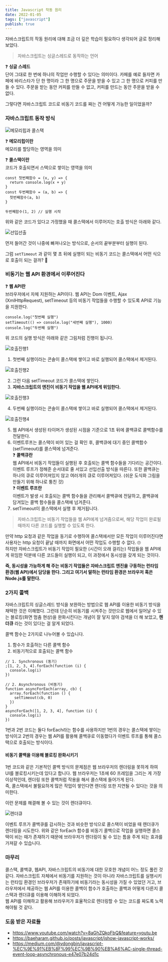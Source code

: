 ```yaml
---
title: Javascript 작동 원리
date: 2022-01-05
tags: ["javascript"]
publish: true
---
```


자바스크립트의 작동 원리에 대해 조금 더 깊은 학습이 필요하다 생각되어 글로 정리해 보았다.

> 자바스크립트는 싱글스레드로 동작하는 언어

❓ **싱글 스레드**  
단어 그대로 한 번에 하나의 작업만 수행할 수 있다는 의미이다. 카페를 예로 들자면 카페에 바리스타가 단 한 명이라 그 한 명으로 주문을 받을 수 있고 그 한 명으로 커피를 만들 수 있다. 주문을 받는 동안 커피를 만들 수 없고, 커피를 만드는 동안 주문을 받을 수 없다.

그렇다면 자바스크립트 코드로 비동기 코드를 짜는 건 어떻게 가능한 일이었을까?

### 자바스크립트 동작 방식

![메모리힙과 콜스택](./js1.png)

❓ **메모리힙이란**  
메모리를 할당하는 영역을 의미

❓ **콜스택이란**  
코드가 호출되면서 스택으로 쌓이는 영역을 의미

```js{numberLines: true}
const 첫번째함수 = (x, y) => {
  return console.log(x + y)
}
const 두번째함수 = (a, b) => {
  첫번째함수(a, b)
}

두번째함수(1, 2) // 실행 시작
```

위와 같은 코드가 있다고 가정했을 때 콜스택에서 이루어지는 호출 방식은 아래와 같다.

![선입선출](./js2.png)

먼저 들어간 것이 나중에 빠져나오는 방식으로, 순서의 끝부분부터 실행이 된다.

그럼 `setTimeout` 과 같이 몇 초 뒤에 실행이 되는 비동기 코드는 콜스택에서 어떤 식으로 호출이 되는 걸까? 🤔

### 비동기는 웹 API 환경에서 이루어진다

❓ **웹 API란**  
브라우저에서 자체 지원하는 API이다. 웹 API는 Dom 이벤트, Ajax (XmlHttpRequest), setTimeout 등의 비동기 작업들을 수행할 수 있도록 API로 기능을 지원한다.

```js{numberLines: true}
console.log("첫번째 실행")
setTimeout(() => console.log("세번째 실행"), 1000)
console.log("두번째 실행")
```

위 코드의 실행 방식은 아래와 같은 그림처럼 진행이 됩니다.

![호출진행1](./js3.png)

1. 첫번째 실행이라는 콘솔이 콜스택에 쌓이고 바로 실행되어 콜스택에서 제거된다.

![호출진행2](./js4.png)

2. 그런 다음 setTimeout 코드가 콜스택에 쌓인다.
3. **자바스크립트의 엔진이 비동기 작업을 웹 API에게 위임한다.**

![호출진행3](./js5.png)

4. 두번째 실행이라는 콘솔이 콜스택에 쌓이고 바로 실행되어 콜스택에서 제거된다.

![호출진행4](./js6.png)

5. 웹 API에서 생성된 타이머가 생성된 시점을 기준으로 1초 뒤에 콜백큐로 콜백함수를 전달한다.
6. 이벤트루프는 콜스택이 비어 있는 걸 확인 후, 콜백큐에 대기 중인 콜백함수(setTimeout)를 콜스택에 넘겨준다.  
   ❓ **콜백큐란**  
   웹 API에서 비동기 작업들이 실행된 후 호출되는 콜백 함수들을 기다리는 공간이다. 이벤트 루프가 정해준 순서대로 줄 서있고 선입선출 방식을 따른다.
   또한 콜백큐는 하나의 큐로 이루어져있지 않고 여러개의 큐로 이루어져있다. (쉬운 도식화 그림을 만들기 위해 하나로 퉁친 것)  
   ❓ **이벤트 루프란**  
   이벤트가 발생 시 호출되는 콜백 함수들을 관리해서 콜백큐에 전달하고, 콜백큐에 담겨있는 콜백 함수들을 콜스택에 넘겨준다.
7. setTimeout이 콜스택에서 실행 후 제거됩니다.

> 자바스크립트는 비동기 작업들을 웹 API에게 넘겨줌으로써, 해당 작업이 완료될 때까지 다른 코드를 실행할 수 있도록 한다.

만약 http 요청과 같은 작업을 동기로 수행하여 콜스택에서만 모든 작업이 이루어진다면 사용자는 http 요청이 끝날 때까지 화면에서 어떤 작업도 수행할 수 없다. 🙄  
하지만 자바스크립트가 비동기 작업이 필요한 (시간이 오래 걸리는) 작업들을 웹 API에게 위임한 덕분에 다른 코드들이 실행이 되고, 이 과정에서 동시성을 갖게 되는 것이다.

**즉, 동시성을 가능하게 해 주는 비동기 작업들은 자바스크립트 엔진을 구동하는 런타임 환경(웹 API)에서 담당을 한다. 그리고 여기서 말하는 런타임 환경은 브라우저 혹은 Node.js를 말한다.**

### 2가지 콜백

자바스크립트의 싱글스레드 방식을 보완하는 방법으로 웹 API를 이용한 비동기 방식을 채택한 것은 이해했다. 그런데 단순히 비동기를 시켜주는 것만으로 웹에서 일어날 수 있는 블로킹(화면 멈춤 현상)을 완화시킨다는 개념이 잘 닿지 않아 검색을 더 해 보았고, **렌더큐** 라는 것이 있다는 걸 알게 되었다.

콜백 함수는 2가지로 나누어볼 수 있습니다.

1. 함수가 호출하는 다른 콜백 함수
2. 비동기적으로 호출되는 콜백 함수

```js{numberLines: true}
// 1. Synchronous (동기)
;[1, 2, 3, 4].forEach(function (i) {
  console.log(i)
})

// 2. Asynchronous (비동기)
function asyncForEach(array, cb) {
  array.forEach(function () {
    setTimeout(cb, 0)
  })
}
asyncForEach([1, 2, 3, 4], function (i) {
  console.log(i)
})
```

1번과 2번 코드는 둘다 forEach라는 함수를 사용하지만 1번의 경우는 콜스택에 쌓이는 방식이고 2번의 경우는 웹 API를 활용해 콜백큐로 이동했다가 이벤트 루프를 통해 콜스택으로 호출되는 방식이다.

#### 비동기 콜백을 이용해 블로킹 완화시키기

1번 코드와 같은 기본적인 콜백 방식의 문제점은 웹 브라우저의 렌더링을 못하게 하여 UI를 블로킹시키는데 있다고 합니다. 웹 브라우저는 1초에 60 프레임을 그리는 게 가장 이상적인데, 렌더링 또한 콜백처럼 작용을 해서 콜스택에 들어가게 된다.  
즉, 콜스택에서 불필요하게 많은 작업이 쌓인다면 렌더링 또한 지연될 수 있다는 것을 의미한다.

이런 문제를 해결해 볼 수 있는 것이 렌더큐이다.

![렌더큐](./js7.png)

이벤트 루프가 콜백큐를 감시하는 것과 비슷한 방식으로 콜스택이 비었을 때 렌더큐가 렌더링을 시도한다. 위와 같은 forEach 함수를 비동기 콜백으로 작업을 실행하면 콜스택이 비는 때가 존재하기 때문에 브라우저가 렌더링이 될 수 있는 틈을 주게 되는 효과를 가져갈 수 있습니다.

### 마무리

콜스택, 콜백큐, 웹API, 자바스크립트의 비동기에 대한 모호한 개념이 어느 정도 풀린 것 같다. 자바스크립트 자체에서 비동기를 지원하는 것이 아니라 자바스크립트를 실행시키는 런타임 환경인 브라우저가 존재하기에 비동기라는 동시성을 가질 수 있었던 거고, 브라우저에서 제공하는 웹 API를 이용한 콜백이 함수가 호출하는 콜백과 어떻게 다른지 콜스택과 렌더큐를 이용해 이해하게 되었다.  
웹 API를 이해하고 활용해 브라우저가 효율적으로 렌더링할 수 있는 코드를 짜도록 노력해야될 것 같다.

### 도움 받은 자료들

- https://www.youtube.com/watch?v=8aGhZQkoFbQ&feature=youtu.be
- https://baeharam.github.io/posts/javascript/jshow-javascript-works/
- https://medium.com/@vdongbin/javascript-%EC%9E%91%EB%8F%99%EC%9B%90%EB%A6%AC-single-thread-event-loop-asynchronous-e47e07b24d1c
